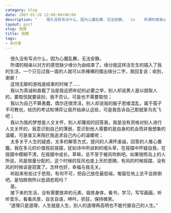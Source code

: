 ```yaml
---
category: blog
date: 2007-01-26 22:08:00+00:00
description: "    很久没有写点什么，因为心魔乱舞，无法安静。  \n    所谓的相亲以对方"
layout: post
slug: 摇摆
title: 摇摆
tags:
- 未分类
---
```


    很久没有写点什么，因为心魔乱舞，无法安静。  
    所谓的相亲以对方的感觉缺少缘分为由结束了。缘分就这样活生生的插入了我的生活，一个只见过我一面的人就可以赤裸裸的摆出缘分二字，我回复说：收到，谢谢！  
    这场无聊的游戏是结束的时候了……  
    我以为真诚和直截了当是我这把年纪的必要之举，别人却说男人是以貌取人的，要取悦就要装扮，我不否认，可是也不需要取悦；  
    我以为自己不算愚蠢，偶尔还很灵活，别人却说我的脑子思维混乱，属于孺子不可教也，经历的考试和博弈让我开始承认这些，可是我告诉自己那就笨鸟先飞吧；  
    我以为我的梦想是人文关怀，别人却蔑视的回答我，我是没有资格对别人进行人文关怀的，我意识到自己的薄弱，意识到他人需要的是自身的机会而非我想象的温暖，可是谁又来阻拦我追求自己内心的温暖呢；  
    太多关于人生的疑惑，太多的解答方式，提问的人满怀虔诚，回答的人推心置腹。我在多元的价值观前摇摆，犹如诗中所讽刺的墙头草，在摇摆中怀疑自我，在摇摆中模糊不清，在摇摆中成长，草嘛，总不至于被风吹断吧。如果按照岛上的人所说，风是按量分配的，这个时候的狂风也是上天的恩赐，有风的时候摇摆，没有风的时候该是寂寞了。怎样也好，幸福与我无关。  
    听起来有些过于悲观，有何不可，把自己放在最低端，匍匐在地上总不会跌倒吧。是怕跌倒所以低调悲观吗？  
    是。  
    接下来的生活，没有需要放弃的元素，锻炼身体，看书，学习，写写画画，听听音乐，看看风景，自言自语，呻吟，抓狂，保持微笑。  
   “道理只是道理，人生就是人生，别人的道理再高明也不能代替自己的人生。”  

